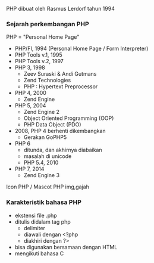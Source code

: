 PHP dibuat oleh Rasmus Lerdorf tahun 1994

### Sejarah perkembangan PHP
PHP = "Personal Home Page"
- PHP/FI, 1994 (Personal Home Page / Form Interpreter)
- PHP Tools v.1, 1995
- PHP Tools v.2, 1997
- PHP 3, 1998
  - Zeev Suraski & Andi Gutmans
  - Zend Technologies
  - PHP : Hypertext Preprocessor
- PHP 4, 2000
  - Zend Engine
- PHP 5, 2004
  - Zend Engine 2
  - Object Oriented Programming (OOP)
  - PHP Data Object (PDO)
- 2008, PHP 4 berhenti dikembangkan
  - Gerakan GoPHP5
- PHP 6
  - ditunda, dan akhirnya diabaikan
  - masalah di unicode
  - PHP 5.4, 2010
- PHP 7, 2014
  - Zend Engine 3

Icon PHP / Mascot PHP
img,gajah

### Karakteristik bahasa PHP
- ekstensi file .php
- ditulis didalam tag php
  - delimiter
  - diawali dengan <?php
  - diakhiri dengan ?>
- bisa digunakan bersamaan dengan HTML
- mengikuti bahasa C